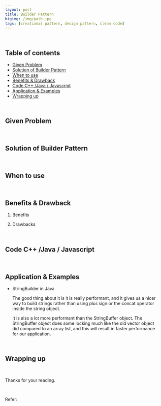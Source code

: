 ```yaml
---
layout: post
title: Builder Pattern
bigimg: /img/path.jpg
tags: [creational pattern, design pattern, clean code]
---
```






<br>

## Table of contents
- [Given Problem](#given-problem)
- [Solution of Builder Pattern](#solution-of-builder-pattern)
- [When to use](#when-to-use)
- [Benefits & Drawback](#benefits-&-drawback)
- [Code C++ /Java / Javascript](#code-c++-java-javascript)
- [Application & Examples](#application-&-examples)
- [Wrapping up](#wrapping-up)


<br>

## Given Problem 



<br>

## Solution of Builder Pattern



<br>

## When to use



<br>

## Benefits & Drawback
1. Benefits



2. Drawbacks


<br>

## Code C++ /Java / Javascript



<br>

## Application & Examples
- StringBuilder in Java

    The good thing about it is it is really performant, and it gives us a nicer way to build strings rather than using plus sign or the concat operator inside the string object.

    It is also a lot more performant than the StringBuffer object. The StringBuffer object does some locking much like the old vector object did compared to an array list, and this will result in faster performance for our application.


<br>

## Wrapping up





<br>

Thanks for your reading.

<br>

Refer: 
